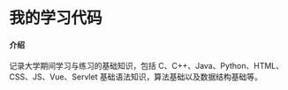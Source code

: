 # 我的学习代码

#### 介绍
记录大学期间学习与练习的基础知识，包括 C、C++、Java、Python、HTML、CSS、JS、Vue、Servlet 基础语法知识，算法基础以及数据结构基础等。
